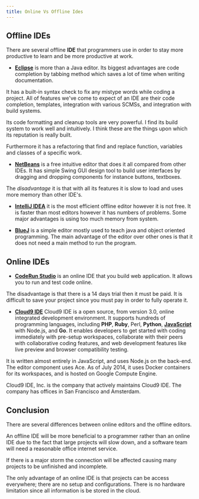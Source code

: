 ```yaml
---
title: Online Vs Offline Ides
---
```

## Offline IDEs

There are several offline <a>**IDE**</a> that programmers use in order to stay more productive to learn and be more productive at work.

*   <a href='https://www.app5.unisys.com/offerings/ClearPathConnection/eclipse.html' target='_blank' rel='nofollow'>**Eclipse**</a> is more than a Java editor. Its biggest advantages are code completion by tabbing method which saves a lot of time when writing documentation.

It has a built-in syntax check to fix any mistype words while coding a project. All of features we've come to expect of an IDE are their code completion, templates, integration with various SCMSs, and integration with build systems.

Its code formatting and cleanup tools are very powerful. I find its build system to work well and intuitively. I think these are the things upon which its reputation is really built.

Furthermore it has a refactoring that find and replace function, variables and classes of a specific work.

*   <a href='https://netbeans.org/features/' target='_blank' rel='nofollow'>**NetBeans**</a> is a free intuitive editor that does it all compared from other IDEs. It has simple Swing GUI design tool to build user interfaces by dragging and dropping components for instance buttons, textboxes.

The _disadvantage_ it is that with all its features it is slow to load and uses more memory than other IDE's.

*   <a href='https://www.jetbrains.com/idea/' target='_blank' rel='nofollow'>**IntelliJ IDEA**</a> it is the most efficient offline editor however it is not free. It is faster than most editors however it has numbers of problems. Some major advantages is using too much memory from system.

*   <a href='http://www.bluej.org/' target='_blank' rel='nofollow'>**BlueJ**</a> is a simple editor mostly used to teach java and object oriented programming. The main advantage of the editor over other ones is that it does not need a main method to run the program.

## Online IDEs

*   <a href='http://www.webappers.com/2009/12/04/coderun-studio-free-cross-platform-online-ide/' target='_blank' rel='nofollow'>**CodeRun Studio**</a> is an online IDE that you build web application. It allows you to run and test code online.

The disadvantage is that there is a 14 days trial then it must be paid. It is difficult to save your project since you must pay in order to fully operate it.

*   <a href='https://c9.io' target='_blank' rel='nofollow'>**Cloud9 IDE**</a> Cloud9 IDE is a open source, from version 3.0, online integrated development environment. It supports hundreds of programming languages, including <a>**PHP**</a>, <a>**Ruby**</a>, Perl, <a>**Python**</a>, <a href='http://forum.freecodecamp.com/t/advantages-and-disadvantages-of-javascript/14280' target='_blank' rel='nofollow'>**JavaScript**</a> with Node.js, and <a>**Go**</a>. It enables developers to get started with coding immediately with pre-setup workspaces, collaborate with their peers with collaborative coding features, and web development features like live preview and browser compatibility testing.

It is written almost entirely in JavaScript, and uses Node.js on the back-end. The editor component uses Ace. As of July 2014, it uses Docker containers for its workspaces, and is hosted on Google Compute Engine.

Cloud9 IDE, Inc. is the company that actively maintains Cloud9 IDE. The company has offices in San Francisco and Amsterdam.

## Conclusion

There are several differences between online editors and the offline editors.

An offline IDE will be more beneficial to a programmer rather than an online IDE due to the fact that large projects will slow down, and a software team will need a reasonable office internet service.

If there is a major storm the connection will be affected causing many projects to be unfinished and incomplete.

The only advantage of an online IDE is that projects can be access everywhere; there are no setup and configurations. There is no hardware limitation since all information is be stored in the cloud.